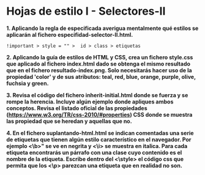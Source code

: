 # Hojas de estilo I - Selectores-II

**1. Aplicando la regla de especificada averigua mentalmente qué estilos se aplicarán al fichero especifidad-selector-II.html.**
```
!important > style = "" >  id > class > etiquetas 
```

**2. Aplicando la guía de estilos de HTML y CSS, crea un fichero style.css que aplicado al fichero index.html dado se obtenga el mismo resultado que en el fichero resultado-index.png. Solo necesitarás hacer uso de la propiedad 'color' y de sus atributos: teal, red, blue, orange, purple, olive, fuchsia y green.** 

**3. Revisa el código del fichero inherit-initial.html donde se fuerza y se rompe la herencia. Incluye algún ejemplo donde apliques ambos conceptos. Revisa el listado oficial de las propiedades (https://www.w3.org/TR/css-2010/#properties) CSS donde se muestra las propiedad que se heredan y aquellas que no.**

**4. En el fichero suplantando-html.html se indican comentadas una serie de etiquetas que tienen algún estilo característico en el navegador. Por ejemplo <\b>" se  ve en negrita y <\i> se muestra en italica. Para cada etiqueta encontrarás un párrafo con una clase cuyo contenido es el nombre de la etiqueta. Escribe dentro del <\style> el código css que permita que los <\p> parezcan una etiqueta que en realidad no son.**

